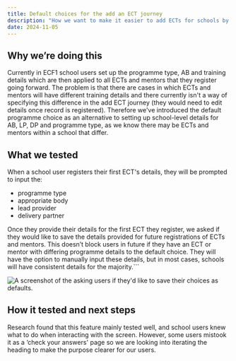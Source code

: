 ```yaml
---
title: Default choices for the add an ECT journey
description: "How we want to make it easier to add ECTs for schools by allowing users to save default programme choices."
date: 2024-11-05
---
```


## Why we’re doing this

Currently in ECF1 school users set up the programme type, AB and training details which are then applied to all ECTs and mentors that they register going forward. The problem is that there are cases in which ECTs and mentors will have different training details and there currently isn't a way of specifying this difference in the add ECT journey (they would need to edit details once record is registered).
Therefore we've introduced the default programme choice as an alternative to setting up school-level details for AB, LP, DP and programme type, as we know there may be ECTs and mentors within a school that differ.

## What we tested

When a school user registers their first ECT's details, they will be prompted to input the:
- programme type
- appropriate body
- lead provider
- delivery partner

Once they provide their details for the first ECT they register, we  asked if they would like to save the details provided for future registrations of ECTs and mentors. This doesn’t block users in future if they have an ECT or mentor with differing programme details to the default choice. They will have the option to manually input these details, but in most cases, schools will have consistent details for the majority.```

![A screenshot of the asking users if they'd like to save their choices as defaults.](/ecf-v2/saving-default-choices/screenshot1.png)

## How it tested and next steps

Research found that this feature mainly tested well, and school users knew what to do when interacting with the screen. However, some users mistook it as a ‘check your answers' page so we are looking into iterating the heading to make the purpose clearer for our users.
